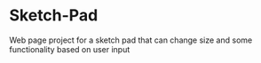 # Sketch-Pad
Web page project for a sketch pad that can change size and some functionality based on user input
